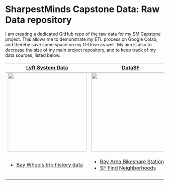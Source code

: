 # SharpestMinds Capstone Data: Raw Data repository

I am creating a dedicated GitHub repo of the raw data for my SM Capstone project. This allows me to demonstrate my ETL process on Google Colab, and thereby save some space on my G-Drive as well. My aim is also to decrease the size of my main project repository, and to keep track of my data sources, listed below.


| [Lyft System Data](https://www.lyft.com/bikes/bay-wheels/system-data) | [DataSF](https://datasf.org/opendata/) |
|------------|-------------|
| <img src="https://upload.wikimedia.org/wikipedia/commons/thumb/a/a0/Lyft_logo.svg/199px-Lyft_logo.svg.png" width="250"> | <img src="http://www.azavea.com/wp-content/uploads/2015/04/DataSF.png" width="250"> |
| <ul><li><a href="https://s3.amazonaws.com/baywheels-data/index.html" target="_blank">Bay Wheels trip history data</a></li></ul> | <ul><li><a href="https://data.sfgov.org/Transportation/Bay-Area-Bikeshare-Stations/7jbp-yzp3" target="_blank">Bay Area Bikeshare Stations</a></li><li><a href="https://data.sfgov.org/Geographic-Locations-and-Boundaries/SF-Find-Neighborhoods/pty2-tcw4" target="_blank">SF Find Neighborhoods</a>
</li></ul>  |
